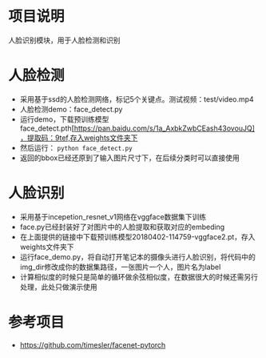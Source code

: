 # 项目说明
人脸识别模块，用于人脸检测和识别
# 人脸检测
- 采用基于ssd的人脸检测网络，标记5个关键点。测试视频：test/video.mp4
- 人脸检测demo：face_detect.py
- 运行demo，下载预训练模型face_detect.pth[https://pan.baidu.com/s/1a_AxbkZwbCEash43ovouJQ]，提取码：9tef,存入weights文件夹下
- 然后运行：
`python face_detect.py`
- 返回的bbox已经还原到了输入图片尺寸下，在后续分类时可以直接使用
# 人脸识别
- 采用基于incepetion_resnet_v1网络在vggface数据集下训练
- face.py已经封装好了对图片中的人脸提取和获取对应的embeding
- 在上面提供的链接中下载预训练模型20180402-114759-vggface2.pt，存入weights文件夹下
- 运行face_demo.py，将自动打开笔记本的摄像头进行人脸识别，将代码中的img_dir修改成你的数据集路径，一张图片一个人，图片名为label
- 计算相似度的时候只是简单的循环做余弦相似度，在数据很大的时候还需另行处理，此处只做演示使用
# 参考项目
- https://github.com/timesler/facenet-pytorch
